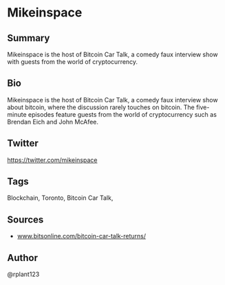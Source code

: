 # Mikeinspace

## Summary
Mikeinspace is the host of Bitcoin Car Talk, a comedy faux interview show with guests from the world of cryptocurrency.

## Bio
Mikeinspace is the host of Bitcoin Car Talk, a comedy faux interview show about bitcoin, where the discussion rarely touches on bitcoin. The five-minute episodes feature guests from the world of cryptocurrency such as Brendan Eich and John McAfee.

## Twitter
https://twitter.com/mikeinspace

## Tags
Blockchain, Toronto, Bitcoin Car Talk,

## Sources
* www.bitsonline.com/bitcoin-car-talk-returns/

## Author
@rplant123
